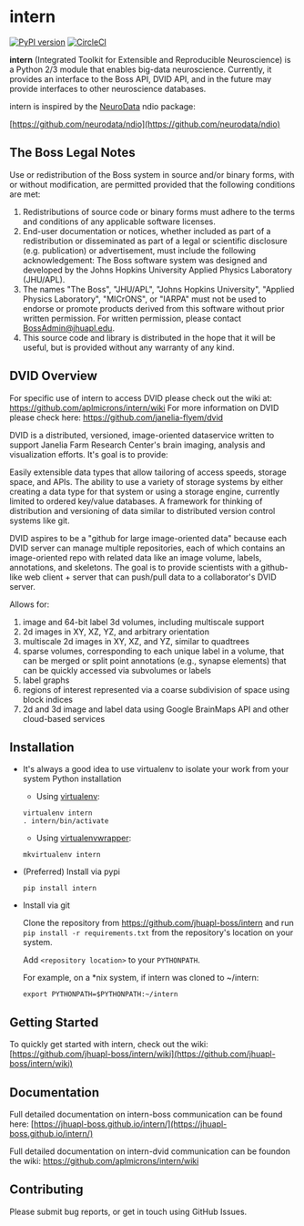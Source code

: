 # intern
[![PyPI version](https://badge.fury.io/py/intern.svg)](https://badge.fury.io/py/intern)
[![CircleCI](https://circleci.com/gh/jhuapl-boss/intern.svg?style=svg)](https://circleci.com/gh/jhuapl-boss/intern)


**intern** (Integrated Toolkit for Extensible and Reproducible Neuroscience) is
a Python 2/3 module that enables big-data neuroscience.  Currently, it provides
an interface to the Boss API, DVID API, and in the future may provide interfaces to other
neuroscience databases.

intern is inspired by the [NeuroData](http://neurodata.io) ndio package:

[https://github.com/neurodata/ndio](https://github.com/neurodata/ndio)


## The Boss Legal Notes

Use or redistribution of the Boss system in source and/or binary forms, with or without modification, are permitted provided that the following conditions are met:
 
1. Redistributions of source code or binary forms must adhere to the terms and conditions of any applicable software licenses.
2. End-user documentation or notices, whether included as part of a redistribution or disseminated as part of a legal or scientific disclosure (e.g. publication) or advertisement, must include the following acknowledgement:  The Boss software system was designed and developed by the Johns Hopkins University Applied Physics Laboratory (JHU/APL). 
3. The names "The Boss", "JHU/APL", "Johns Hopkins University", "Applied Physics Laboratory", "MICrONS", or "IARPA" must not be used to endorse or promote products derived from this software without prior written permission. For written permission, please contact BossAdmin@jhuapl.edu.
4. This source code and library is distributed in the hope that it will be useful, but is provided without any warranty of any kind.
 
## DVID Overview

For specific use of intern to access DVID please check out the wiki at: https://github.com/aplmicrons/intern/wiki 
For more information on DVID please check here: https://github.com/janelia-flyem/dvid 

DVID is a distributed, versioned, image-oriented dataservice written to support Janelia Farm Research Center's brain imaging, analysis and visualization efforts. It's goal is to provide:

Easily extensible data types that allow tailoring of access speeds, storage space, and APIs.
The ability to use a variety of storage systems by either creating a data type for that system or using a storage engine, currently limited to ordered key/value databases.
A framework for thinking of distribution and versioning of data similar to distributed version control systems like git.

DVID aspires to be a "github for large image-oriented data" because each DVID server can manage multiple repositories, each of which contains an image-oriented repo with related data like an image volume, labels, annotations, and skeletons. The goal is to provide scientists with a github-like web client + server that can push/pull data to a collaborator's DVID server.

Allows for:

1. image and 64-bit label 3d volumes, including multiscale support
2. 2d images in XY, XZ, YZ, and arbitrary orientation
3. multiscale 2d images in XY, XZ, and YZ, similar to quadtrees
4. sparse volumes, corresponding to each unique label in a volume, that can be merged or split
point annotations (e.g., synapse elements) that can be quickly accessed via subvolumes or labels
5. label graphs
6. regions of interest represented via a coarse subdivision of space using block indices
7. 2d and 3d image and label data using Google BrainMaps API and other cloud-based services


## Installation

- It's always a good idea to use virtualenv to isolate your work from your system Python installation

	- Using [virtualenv](https://virtualenv.pypa.io/en/stable/):
	
	```
	virtualenv intern
	. intern/bin/activate
	```
	
	- Using [virtualenvwrapper](https://virtualenvwrapper.readthedocs.io/en/latest/):
	
	```
	mkvirtualenv intern
	```
	
- (Preferred) Install via pypi
	
	```
	pip install intern
	```

- Install via git

    Clone the repository from https://github.com/jhuapl-boss/intern and run
    `pip install -r requirements.txt` from the repository's location on your
    system.
    
    Add `<repository location>` to your `PYTHONPATH`.
    
    For example, on a *nix system, if intern was cloned to ~/intern:
    
    `export PYTHONPATH=$PYTHONPATH:~/intern`


## Getting Started

To quickly get started with intern, check out the wiki: [https://github.com/jhuapl-boss/intern/wiki](https://github.com/jhuapl-boss/intern/wiki) 


## Documentation

Full detailed documentation on intern-boss communication can be found here: [https://jhuapl-boss.github.io/intern/](https://jhuapl-boss.github.io/intern/) 

Full detailed documentation on intern-dvid communication can be foundon the wiki: https://github.com/aplmicrons/intern/wiki

## Contributing

Please submit bug reports, or get in touch using GitHub Issues. 
